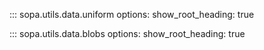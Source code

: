 ::: sopa.utils.data.uniform
    options:
      show_root_heading: true

::: sopa.utils.data.blobs
    options:
      show_root_heading: true